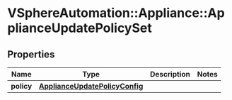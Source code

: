 # VSphereAutomation::Appliance::ApplianceUpdatePolicySet

## Properties
Name | Type | Description | Notes
------------ | ------------- | ------------- | -------------
**policy** | [**ApplianceUpdatePolicyConfig**](ApplianceUpdatePolicyConfig.md) |  | 


